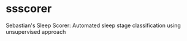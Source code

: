 # ssscorer
Sebastian's Sleep Scorer: Automated sleep stage classification using unsupervised approach
